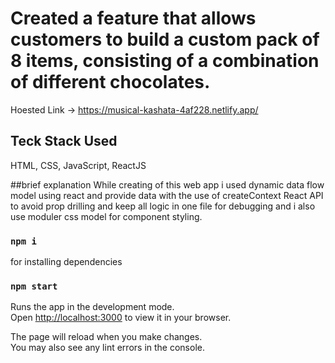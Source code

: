 # Created a feature that allows customers to build a custom pack of 8 items, consisting of a combination of different chocolates.


Hoested Link -> https://musical-kashata-4af228.netlify.app/


## Teck Stack Used
HTML, CSS, JavaScript, ReactJS


##brief explanation
While creating of this web app i used dynamic data flow model using react and provide data with the use of createContext React API to avoid prop drilling and keep all logic in one file for debugging and i also use moduler css model for component styling. 



### `npm i`
for installing dependencies
### `npm start`
Runs the app in the development mode.\
Open [http://localhost:3000](http://localhost:3000) to view it in your browser.

The page will reload when you make changes.\
You may also see any lint errors in the console.



